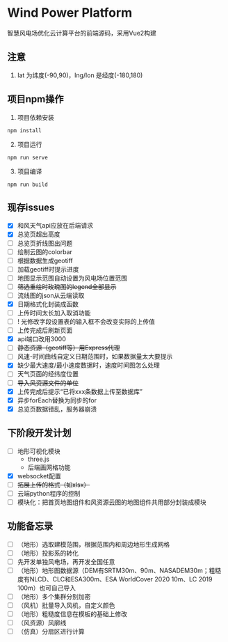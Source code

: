 # Wind Power Platform

  智慧风电场优化云计算平台的前端源码，采用Vue2构建

## 注意
  1. lat 为纬度(-90,90)，lng/lon 是经度(-180,180)

## 项目npm操作
  1. 项目依赖安装
  ```
  npm install
  ```

  2. 项目运行
  ```
  npm run serve
  ```

  3. 项目编译
  ```
  npm run build
  ```
## 现存issues
  - [x] 和风天气api应放在后端请求
  - [x] 总览页超出高度
  - [ ] 总览页折线图出问题
  - [ ] 绘制云图的colorbar
  - [ ] 根据数据生成geotiff
  - [ ] 加载geotiff时提示进度
  - [ ] 地图显示范围自动设置为风电场位置范围
  - [ ] ~~筛选重绘时玫瑰图的legend全部显示~~
  - [ ] 流线图的json从云端读取
  - [x] 日期格式化封装成函数
  - [ ] 上传时间太长加入取消功能
  - [ ] ! 光修改字段设置表的输入框不会改变实际的上传值
  - [ ] 上传完成后刷新页面
  - [x] api端口改用3000
  - [ ] ~~静态资源（geotiff等）用Express代理~~
  - [ ] 风速-时间曲线自定义日期范围时，如果数据量太大要提示
  - [x] 缺少最大速度/最小速度数据时，速度时间图怎么处理
  - [ ] 天气页面的经纬度位置
  - [ ] ~~导入风资源文件的单位~~
  - [x] 上传完成后提示“已将xxx条数据上传至数据库”
  - [x] 异步forEach替换为同步的for
  - [x] 总览页数据错乱，服务器崩溃

## 下阶段开发计划
  - [ ] 地形可视化模块
    - three.js
    - 后端画网格功能
  - [x] websocket配置
  - [ ] ~~拓展上传的格式（如xlsx）~~
  - [ ] 云端python程序的控制
  - [ ] 模块化：把首页地图组件和风资源云图的地图组件共用部分封装成模块

## 功能备忘录
  - [ ] （地形）选取建模范围，根据范围内和周边地形生成网格
  - [ ] （地形）投影系的转化
  - [ ] 先开发单独风电场，再开发全国任意
  - [ ] （地形）地形图数据源（DEM有SRTM30m、90m、NASADEM30m；粗糙度有NLCD、CLC和ESA300m、ESA WorldCover 2020 10m、LC 2019 100m）也可自己导入
  - [ ] （地形）多个集群分别加密
  - [ ] （风机）批量导入风机，自定义颜色
  - [ ] （地形）粗糙度信息在模板的基础上修改
  - [ ] （风资源）风廓线
  - [ ] （仿真）分扇区进行计算